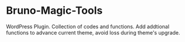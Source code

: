 Bruno-Magic-Tools
=================

WordPress Plugin. Collection of codes and functions. Add addtional functions to advance current theme, avoid loss during theme's upgrade.
